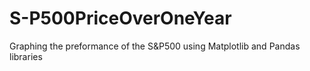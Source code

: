 # S-P500PriceOverOneYear
Graphing the preformance of the S&amp;P500 using Matplotlib and Pandas libraries
